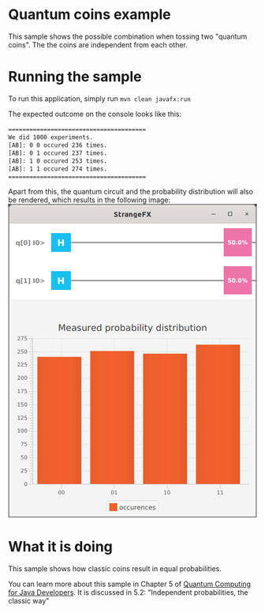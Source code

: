 # Quantum coins example

This sample shows the possible combination when tossing
two "quantum coins". The
the coins are independent from each other.

# Running the sample

To run this application, simply run
`mvn clean javafx:run`

The expected outcome on the console looks like this:

```
=======================================
We did 1000 experiments.
[AB]: 0 0 occured 236 times.
[AB]: 0 1 occured 237 times.
[AB]: 1 0 occured 253 times.
[AB]: 1 1 occured 274 times.
=======================================

```
Apart from this, the quantum circuit and the probability distribution will also be rendered,
which results in the following image:
![Quantum Coins](/resources/ch5-quantumcoins.png)


# What it is doing

This sample shows how classic coins result in equal probabilities.

You can learn more about this sample in Chapter 5 of [Quantum Computing for Java Developers](https://www.manning.com/books/quantum-computing-for-java-developers?a_aid=quantumjava&a_bid=e5166ab9). It is discussed in 5.2: "Independent probabilities, the classic way"
